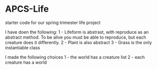 # APCS-Life
starter code for our spring trimester life project

I have doen the following:
1 - Lifeform is abstrast, with reproduce as an abstract method.  To be alive you must be able to reproduce, but each creature does it differently.
2 - Plant is also abstract
3 - Grass is the only instantiable class

I made the following choices
1 - the world has a creature list
2 - each creature has a world
